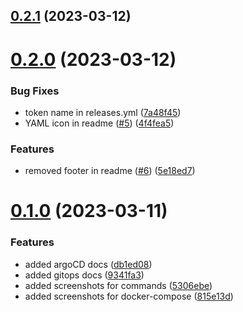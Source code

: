 ## [0.2.1](https://github.com/Ananya2001-an/DevOps/compare/v0.2.0...v0.2.1) (2023-03-12)



# [0.2.0](https://github.com/Ananya2001-an/DevOps/compare/v0.1.0...v0.2.0) (2023-03-12)


### Bug Fixes

* token name in releases.yml ([7a48f45](https://github.com/Ananya2001-an/DevOps/commit/7a48f4520c612a27848451451c4a918d10a493c5))
* YAML icon in readme ([#5](https://github.com/Ananya2001-an/DevOps/issues/5)) ([4f4fea5](https://github.com/Ananya2001-an/DevOps/commit/4f4fea514b0ca42d3c5d35b084ee1fea62c39714))


### Features

* removed footer in readme ([#6](https://github.com/Ananya2001-an/DevOps/issues/6)) ([5e18ed7](https://github.com/Ananya2001-an/DevOps/commit/5e18ed78ba9792cce1c5f13d36858a63e36239fe))



# [0.1.0](https://github.com/Ananya2001-an/DevOps/compare/5306ebebbb6ed0f915378e5da5f396cc767b1b3f...v0.1.0) (2023-03-11)


### Features

* added argoCD docs ([db1ed08](https://github.com/Ananya2001-an/DevOps/commit/db1ed082e42599e59f5ec88f6ca702ddb2dd1a8d))
* added gitops docs ([9341fa3](https://github.com/Ananya2001-an/DevOps/commit/9341fa3edb7218f0aa392195d08f959c4fdd70b6))
* added screenshots for commands ([5306ebe](https://github.com/Ananya2001-an/DevOps/commit/5306ebebbb6ed0f915378e5da5f396cc767b1b3f))
* added screenshots for docker-compose ([815e13d](https://github.com/Ananya2001-an/DevOps/commit/815e13df3da109d18e86d5119e0b71a192878649))



